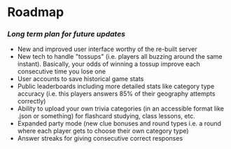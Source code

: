 # Roadmap
### _Long term plan for future updates_

- New and improved user interface worthy of the re-built server
- New tech to handle "tossups" (i.e. players all buzzing around the same instant). Basically, your odds of winning a tossup improve each consecutive time you lose one
- User accounts to save historical game stats
- Public leaderboards including more detailed stats like category type accuracy (i.e. this players answers 85% of their geography attempts correctly)
- Ability to upload your own trivia categories (in an accessible format like .json or something) for flashcard studying, class lessons, etc.
- Expanded party mode (new clue bonuses and round types i.e. a round where each player gets to choose their own category type)
- Answer streaks for giving consecutive correct responses